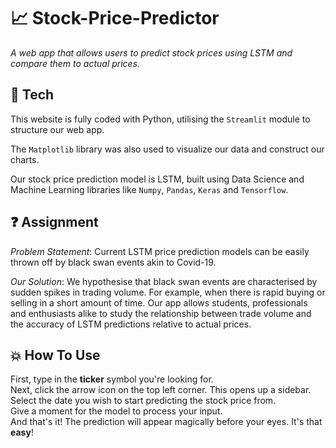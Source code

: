 # 📈 Stock-Price-Predictor 
*A web app that allows users to predict stock prices using LSTM and compare them to actual prices.*

## 🧪 Tech 

This website is fully coded with Python, utilising the `Streamlit` module to structure our web app.  

The `Matplotlib` library was also used to visualize our data and construct our charts.

Our stock price prediction model is LSTM, built using Data Science and Machine Learning libraries like `Numpy`, `Pandas`, `Keras` and `Tensorflow`. 

## ❓ Assignment

*Problem Statement*: Current LSTM price prediction models can be easily thrown off by black swan events akin to Covid-19.

*Our Solution*: We hypothesise that black swan events are characterised by sudden spikes in trading volume. For example, when there is rapid buying or selling in a short amount of time. Our app allows students, professionals and enthusiasts alike to study the relationship between trade volume and the accuracy of LSTM predictions relative to actual prices.

## 💥 How To Use
First, type in the **ticker** symbol you're looking for.  
Next, click the arrow icon on the top left corner. This opens up a sidebar. Select the date you wish to start predicting the stock price from.  
Give a moment for the model to process your input.  
And that's it! The prediction will appear magically before your eyes. It's that **easy**!
